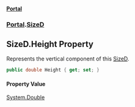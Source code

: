 #### [Portal](index.md 'index')
### [Portal](Portal.md 'Portal').[SizeD](SizeD.md 'Portal.SizeD')

## SizeD.Height Property

Represents the vertical component of this [SizeD](SizeD.md 'Portal.SizeD').

```csharp
public double Height { get; set; }
```

#### Property Value
[System.Double](https://docs.microsoft.com/en-us/dotnet/api/System.Double 'System.Double')